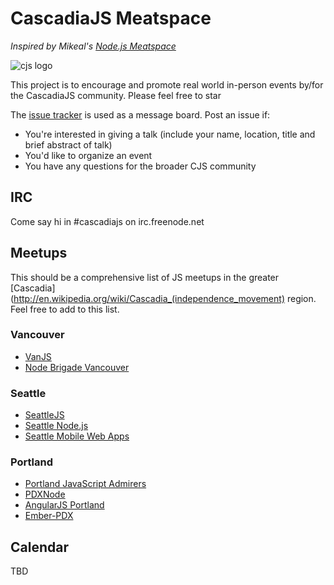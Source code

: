 # CascadiaJS Meatspace

*Inspired by Mikeal's [Node.js Meatspace](http://nodemeatspace.com/)*

![cjs logo](https://pbs.twimg.com/profile_images/378800000192409224/bf4f92ee39a0bad9c04d34f9e63baab2.png)

This project is to encourage and promote real world in-person events by/for the CascadiaJS community. Please feel free to star

The [issue tracker](https://github.com/cascadiajs/cjs-meatspace/issues) is used as a message board. Post an issue if:
* You're interested in giving a talk (include your name, location, title and brief abstract of talk)
* You'd like to organize an event
* You have any questions for the broader CJS community

## IRC
Come say hi in #cascadiajs on irc.freenode.net

## Meetups

This should be a comprehensive list of JS meetups in the greater [Cascadia](http://en.wikipedia.org/wiki/Cascadia_(independence_movement) region. Feel free to add to this list.

### Vancouver
* [VanJS](http://www.meetup.com/vancouver-javascript-developers/)
* [Node Brigade Vancouver](http://www.meetup.com/node-brigade-vancouver/)

### Seattle
* [SeattleJS](http://www.meetup.com/seattlejs/)
* [Seattle Node.js](http://www.meetup.com/Seattle-Node-js/)
* [Seattle Mobile Web Apps](http://www.meetup.com/MobileDevelopment/)

### Portland
* [Portland JavaScript Admirers](http://www.meetup.com/Portland-JavaScript-Admirers/)
* [PDXNode](http://www.meetup.com/nodepdx/)
* [AngularJS Portland](http://www.meetup.com/AngularJS-Portland/)
* [Ember-PDX](http://www.meetup.com/Ember-PDX/)


## Calendar

TBD

